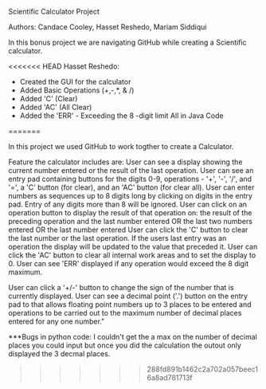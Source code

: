 Scientific Calculator Project

Authors: Candace Cooley, Hasset Reshedo, Mariam Siddiqui

In this bonus project we are navigating GitHub while creating a Scientific calculator.

<<<<<<< HEAD
Hasset Reshedo:
- Created the GUI for the calculator
- Added Basic Operations (+,-,*, & /)
- Added 'C' (Clear)
- Added 'AC' (All Clear)
- Added the 'ERR' - Exceeding the 8 -digit limit
All in Java Code



=======

In this project we used GitHub to work togther to create a Calculator. 

Feature the calculator includes are:
User can see a display showing the current number entered or the result of the last operation.
 User can see an entry pad containing buttons for the digits 0-9, operations - '+', '-', '/', and '=', a 'C' button (for clear), and an 'AC' button (for clear all).
 User can enter numbers as sequences up to 8 digits long by clicking on digits in the entry pad. Entry of any digits more than 8 will be ignored.
 User can click on an operation button to display the result of that operation on:
the result of the preceding operation and the last number entered OR
the last two numbers entered OR
the last number entered
 User can click the 'C' button to clear the last number or the last operation. If the users last entry was an operation the display will be updated to the value that preceded it.
 User can click the 'AC' button to clear all internal work areas and to set the display to 0.
 User can see 'ERR' displayed if any operation would exceed the 8 digit maximum.

 User can click a '+/-' button to change the sign of the number that is currently displayed.
 User can see a decimal point ('.') button on the entry pad to that allows floating point numbers up to 3 places to be entered and operations to be carried out to the maximum number of decimal places entered for any one number."


 ***Bugs in python code: I couldn't get the a max on the number of decimal places you could input but once you did the calculation the outout only displayed the 3 decmal places.
>>>>>>> 288fd891b1462c2a702a057beec16a8ad781713f
